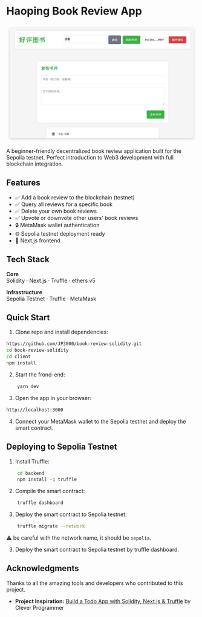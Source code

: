 # Haoping Book Review App
![DApp Preview](./public/bookReview.jpg)

A beginner-friendly decentralized book review application built for the Sepolia testnet. Perfect introduction to Web3 development with full blockchain integration.

## Features

- ✅ Add a book review to the blockchain (testnet)
- ✅ Query all reviews for a specific book
- ✅ Delete your own book reviews
- ✅ Upvote or downvote other users' book reviews
- 🔒 MetaMask wallet authentication
- 🌐 Sepolia testnet deployment ready
- 📱 Next.js frontend

## Tech Stack

**Core**  
Solidity · Next.js · Truffle · ethers v5 

**Infrastructure**  
Sepolia Testnet · Truffle · MetaMask  

## Quick Start

1. Clone repo and install dependencies:
```bash
https://github.com/JP3000/book-review-solidity.git
cd book-review-solidity
cd client 
npm install
```

2. Start the frond-end:
```bash
    yarn dev
```

3. Open the app in your browser:
```bash
http://localhost:3000
```

4. Connect your MetaMask wallet to the Sepolia testnet and deploy the smart contract.

## Deploying to Sepolia Testnet

1. Install Truffle:
```bash
    cd backend
    npm install -g truffle
```

2. Compile the smart contract:
```bash
    truffle dashboard
```
3. Deploy the smart contract to Sepolia testnet:
```bash
    truffle migrate --network
```
⚠️ be careful with the network name, it should be `sepolia`.

3. Deploy the smart contract to Sepolia testnet by truffle dashboard.

## Acknowledgments

Thanks to all the amazing tools and developers who contributed to this project.

- **Project Inspiration:** 
[Build a Todo App with Solidity, Next.js & Truffle](https://www.youtube.com/watch?v=awQTDVvYyjI) by Clever Programmer
